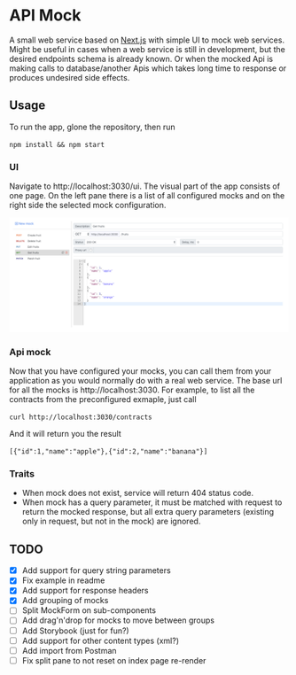 # API Mock
A small web service based on [Next.js](https://nextjs.org/) with simple UI to mock web services. Might be useful in cases when a web service is still in development, but the desired endpoints schema is already known. Or when the mocked Api is making calls to database/another Apis which takes long time to response or produces undesired side effects.

## Usage
To run the app, glone the repository, then run

`npm install && npm start`

### UI
Navigate to http://localhost:3030/ui.
The visual part of the app consists of one page. On the left pane there is a list of all configured mocks and on the right side the selected mock configuration.

![Mocks list](images/index.png)

### Api mock
Now that you have configured your mocks, you can call them from your application as you would normally do with a real web service. The base url for all the mocks is http://localhost:3030. For example, to list all the contracts from the preconfigured exmaple, just call

`curl http://localhost:3030/contracts`

And it will return you the result

`[{"id":1,"name":"apple"},{"id":2,"name":"banana"}]`

### Traits

* When mock does not exist, service will return 404 status code.
* When mock has a query parameter, it must be matched with request to return the mocked response, but all extra query parameters (existing only in request, but not in the mock) are ignored.

## TODO

* [x] Add support for query string parameters
* [x] Fix example in readme
* [x] Add support for response headers
* [x] Add grouping of mocks
* [ ] Split MockForm on sub-components
* [ ] Add drag'n'drop for mocks to move between groups
* [ ] Add Storybook (just for fun?)
* [ ] Add support for other content types (xml?)
* [ ] Add import from Postman
* [ ] Fix split pane to not reset on index page re-render